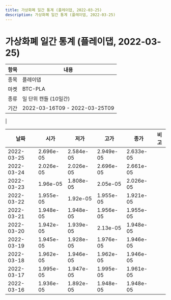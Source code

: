 ```yaml
---
title: 가상화폐 일간 통계 (플레이댑, 2022-03-25)
description: 가상화폐 일간 통계 (플레이댑, 2022-03-25)
---
```


가상화폐 일간 통계 (플레이댑, 2022-03-25)
===

|항목|내용|
|--|--|
|종목|플레이댑|
|마켓|BTC-PLA|
|종류|일 단위 캔들 (10일간)|
|기간|2022-03-16T09 - 2022-03-25T09
|

|날짜|시가|저가|고가|종가|비고|
|--|--|--|--|--|--|
|2022-03-25|2.696e-05|2.584e-05|2.949e-05|2.633e-05|    |
|2022-03-24|2.026e-05|2.026e-05|2.696e-05|2.661e-05|    |
|2022-03-23|1.96e-05|1.808e-05|2.05e-05|2.026e-05|    |
|2022-03-22|1.955e-05|1.92e-05|1.955e-05|1.921e-05|    |
|2022-03-21|1.948e-05|1.948e-05|1.956e-05|1.955e-05|    |
|2022-03-20|1.942e-05|1.939e-05|2.13e-05|1.948e-05|    |
|2022-03-19|1.945e-05|1.928e-05|1.976e-05|1.946e-05|    |
|2022-03-18|1.962e-05|1.946e-05|1.962e-05|1.946e-05|    |
|2022-03-17|1.995e-05|1.947e-05|1.995e-05|1.961e-05|    |
|2022-03-16|1.936e-05|1.892e-05|1.948e-05|1.948e-05|    |
